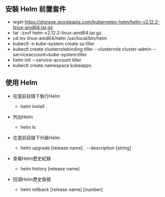 ## 安裝 Helm 前置套件
* wget https://storage.googleapis.com/kubernetes-helm/helm-v2.12.2-linux-amd64.tar.gz
* tar -zxvf helm-v2.12.2-linux-amd64.tar.gz
* cd mv linux-amd64/helm /usr/local/bin/helm
* kubectl -n kube-system create sa tiller
* kubectl create clusterrolebinding tiller --clusterrole cluster-admin --serviceaccount=kube-system:tiller
* helm init --service-account tiller
* kubectl create namespace kubeapps

## 使用 Helm 
* 在當前目錄下執行Helm 
    + helm install .

* 列出Helm 
    + helm ls

* 在當前目錄下升級Helm 
    + helm upgrade [release name] . --description [string]

* 查看Helm歷史紀錄 
    + helm history [release name]

* 回滾Helm歷史版號
    + helm rollback [release name] [number]